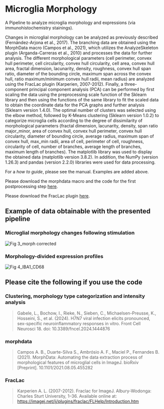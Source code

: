 # Microglia Morphology
A Pipeline to analyze microglia morphology and expressions (via immunohistochemistry stainings).

Changes in microglial morphology can be analyzed as previously described (Fernández-Arjona et al., 2017). The branching data are obtained using the MorphData macro (Campos et al., 2021), which utilizes the AnalyzeSkeleton plugin (Arganda-Carreras et al., 2010) and processes the data for further analysis. The different morphological parameters (cell perimeter, convex hull perimeter, cell circularity, convex hull circularity, cell area, convex hull area, fractal dimension, lacunarity, density, roughness, convex hull span ratio, diameter of the bounding circle, maximum span across the convex hull, ratio maximum/minimum convex hull radii, mean radius) are analyzed using the FracLac plugin (Karperien, 2007-2012). Finally, a three-component principal component analysis (PCA) can be performed by first scaling the data using the preprocessing scale function of the Sklearn library and then using the functions of the same library to fit the scaled data to obtain the coordinate data for the PCA graphs and further analysis (Sklearn version 1.4.0). The optimal number of clusters was selected using the elbow method, followed by K-Means clustering (Sklearn version 1.0.2) to categorize microglia cells according to the degree of dissimilarity of morphological parameters (fractal dimension, lacunarity, density, span ratio major_minor, area of convex hull, convex hull perimeter, convex hull circularity, diameter of bounding circle, average radius, maximum span of convex hull, max_min radii, area of cell, perimeter of cell, roughness, circularity of cell, number of branches, average length of branches, maximum length of branches). The matplotlib library was used to display the obtained data (matplotlib version 3.8.2). In addition, the NumPy (version 1.26.3) and pandas (version 2.2.0) libraries were used for data processing. 

For a _how to guide_, please see the manual. Examples are added above. 

Please download the morphdata macro and the code for the first postprocessing step [here](https://github.com/anabelacampos/MorphData).

Please download the FracLac plugin [here](https://imagej.net/ij/plugins/fraclac/FLHelp/t4.htm).

## Example of data obtainable with the presented pipeline


### **Microglial morphology changes following stimulation**


![Fig 3_morph corrected](https://github.com/user-attachments/assets/820ce41f-4b60-4463-a64d-6cb2585d0097)


### **Morphology-divided expression profiles**


![Fig 4_IBA1_CD68](https://github.com/user-attachments/assets/602b30c6-1c05-48b7-88df-01221cc1aee0)



## Please cite the following if you use the code
### Clustering, morphology type categorization and intensity analysis
>Gabele, L., Bochow, I., Rieke, N., Sieben, C., Michaelsen-Preusse, K., Hosseini, S., et al. (2024). H7N7 viral infection elicits pronounced, sex-specific neuroinflammatory responses in vitro. Front Cell Neurosci 18. doi: 10.3389/fncel.2024.1444876
### morphdata
>Campos A. B., Duarte-Silva S., Ambrósio A. F., Maciel P., Fernandes B. (2021). MorphData: Automating the data extraction process of morphological features of microglial cells in ImageJ. bioRxiv [Preprint]. 10.1101/2021.08.05.455282 
### FracLac
>Karperien A. L. (2007-2012). Fraclac for ImageJ. Albury-Wodonga: Charles Sturt University, 1–36. Available online at: https://imagej.net/ij/plugins/fraclac/FLHelp/Introduction.htm
